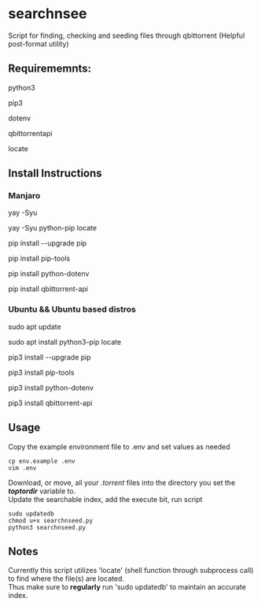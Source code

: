 # searchnsee
Script for finding, checking and seeding files through qbittorrent (Helpful post-format utility)

## Requirememnts:
  python3

  pip3

  dotenv

  qbittorrentapi

  locate

## Install Instructions

### Manjaro 
yay -Syu

yay -Syu python-pip locate

pip install --upgrade pip 

pip install pip-tools

pip install python-dotenv

pip install qbittorrent-api


### Ubuntu && Ubuntu based distros
sudo apt update 

sudo apt install python3-pip locate

pip3 install --upgrade pip 

pip3 install pip-tools

pip3 install python-dotenv

pip3 install qbittorrent-api


## Usage
Copy the example environment file to .env and set values as needed

    cp env.example .env
    vim .env

Download, or move, all your *.torrent* files into the directory you set the ***toptordir*** variable to.<br/>
Update the searchable index, add the execute bit, run script 

    sudo updatedb
    chmod u+x searchnseed.py
    python3 searchnseed.py



## Notes
Currently this script utilizes 'locate' (shell function through subprocess call) to find where the file(s) are located.<br/>
Thus make sure to **regularly** run 'sudo updatedb' to maintain an accurate index.
